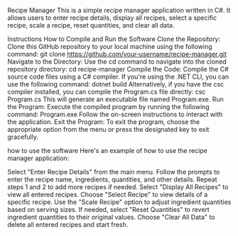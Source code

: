 Recipe Manager
This is a simple recipe manager application written in C#. It allows users to enter recipe details, display all recipes, select a specific recipe, scale a recipe, reset quantities, and clear all data.

Instructions
How to Compile and Run the Software
Clone the Repository: 
Clone this GitHub repository to your local machine using the following command:
git clone https://github.com/your-username/recipe-manager.git
Navigate to the Directory: 
Use the cd command to navigate into the cloned repository directory:
cd recipe-manager
Compile the Code: Compile the C# source code files using a C# compiler. If you're using the .NET CLI, you can use the following command:
dotnet build
Alternatively, if you have the csc compiler installed, you can compile the Program.cs file directly:
csc Program.cs
This will generate an executable file named Program.exe.
Run the Program: Execute the compiled program by running the following command:
Program.exe
Follow the on-screen instructions to interact with the application.
Exit the Program: To exit the program, choose the appropriate option from the menu or press the designated key to exit gracefully.



how to use the software
Here's an example of how to use the recipe manager application:

Select "Enter Recipe Details" from the main menu.
Follow the prompts to enter the recipe name, ingredients, quantities, and other details.
Repeat steps 1 and 2 to add more recipes if needed.
Select "Display All Recipes" to view all entered recipes.
Choose "Select Recipe" to view details of a specific recipe.
Use the "Scale Recipe" option to adjust ingredient quantities based on serving sizes.
If needed, select "Reset Quantities" to revert ingredient quantities to their original values.
Choose "Clear All Data" to delete all entered recipes and start fresh.
